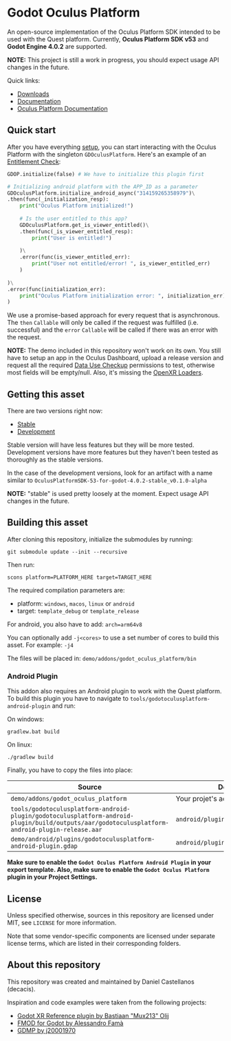 # Godot Oculus Platform
An open-source implementation of the Oculus Platform SDK intended to be used with the Quest platform.
Currently, **Oculus Platform SDK v53** and **Godot Engine 4.0.2** are supported.

**NOTE:** This project is still a work in progress, you should expect usage API changes in the future.

Quick links:

- [Downloads](#getting-this-asset)
- [Documentation](https://decacis.github.io/godot_oculus_platform/)
- [Oculus Platform Documentation](https://developer.oculus.com/documentation/native/ps-platform-intro/)

## Quick start
After you have everything [setup](https://decacis.github.io/godot_oculus_platform/getting-started/), you can start interacting with the Oculus Platform with the singleton `GDOculusPlatform`. Here's an example of an [Entitlement Check](https://developer.oculus.com/documentation/native/ps-entitlement-check/):

```python
GDOP.initialize(false) # We have to initialize this plugin first

# Initializing android platform with the APP_ID as a parameter
GDOculusPlatform.initialize_android_async("314159265358979")\
.then(func(_initialization_resp):
    print("Oculus Platform initialized!")
    
    # Is the user entitled to this app?
    GDOculusPlatform.get_is_viewer_entitled()\
    .then(func(_is_viewer_entitled_resp):
        print("User is entitled!")
        
    )\
    .error(func(is_viewer_entitled_err):
        print("User not entitled/error! ", is_viewer_entitled_err)
    )
    
)\
.error(func(initialization_err):
    print("Oculus Platform initialization error: ", initialization_err)
)
```

We use a promise-based approach for every request that is asynchronous. The `then` `Callable` will only be called if the request was fulfilled (i.e. successful) and the `error` `Callable` will be called if there was an error with the request.

**NOTE:** The demo included in this repository won't work on its own. You still have to setup an app in the Oculus Dashboard, upload a release version and request all the required [Data Use Checkup](https://developer.oculus.com/resources/publish-data-use/) permissions to test, otherwise most fields will be empty/null. Also, it's missing the [OpenXR Loaders](https://github.com/GodotVR/godot_openxr_loaders).

## Getting this asset
There are two versions right now:

- [Stable](https://github.com/decacis/godot_oculus_platform/releases)
- [Development](https://github.com/decacis/godot_oculus_platform/actions?query=branch%3Amain)

Stable version will have less features but they will be more tested. Development versions have more features but they haven't been tested as thoroughly as the stable versions.

In the case of the development versions, look for an artifact with a name similar to `OculusPlatformSDK-53-for-godot-4.0.2-stable_v0.1.0-alpha`

**NOTE:** "stable" is used pretty loosely at the moment. Expect usage API changes in the future.

## Building this asset
After cloning this repository, initialize the submodules by running:
```
git submodule update --init --recursive
```

Then run:
```
scons platform=PLATFORM_HERE target=TARGET_HERE
```

The required compilation parameters are:
- platform: `windows`, `macos`, `linux` or `android`
- target: `template_debug` or `template_release`

For android, you also have to add: `arch=arm64v8`

You can optionally add `-j<cores>` to use a set number of cores to build this asset. For example: `-j4`

The files will be placed in: `demo/addons/godot_oculus_platform/bin`

### Android Plugin
This addon also requires an Android plugin to work with the Quest platform. To build this plugin you have to navigate to `tools/godotoculusplatform-android-plugin` and run:

On windows:
```
gradlew.bat build
```

On linux:
```
./gradlew build
```

Finally, you have to copy the files into place:

| Source                              | Destination                |
|-------------------------------------|----------------------------|
| `demo/addons/godot_oculus_platform` | Your projet's addon folder |
| `tools/godotoculusplatform-android-plugin/godotoculusplatform-android-plugin/build/outputs/aar/godotoculusplatform-android-plugin-release.aar` | `android/plugins/godotoculusplatform` |
| `demo/android/plugins/godotoculusplatform-android-plugin.gdap` | `android/plugins` |

**Make sure to enable the `Godot Oculus Platform Android Plugin` in your export template. Also, make sure to enable the `Godot Oculus Platform` plugin in your Project Settings.**

## License
Unless specified otherwise, sources in this repository are licensed under MIT, see `LICENSE` for more information.

Note that some vendor-specific components are licensed under separate license terms, which are listed in their corresponding folders.

## About this repository
This repository was created and maintained by Daniel Castellanos (decacis).

Inspiration and code examples were taken from the following projects:

- [Godot XR Reference plugin by Bastiaan "Mux213" Olij](https://github.com/GodotVR/godot_xr_reference)
- [FMOD for Godot by Alessandro Famà](https://github.com/alessandrofama/fmod-for-godot)
- [GDMP by j20001970](https://github.com/j20001970/GDMP)
